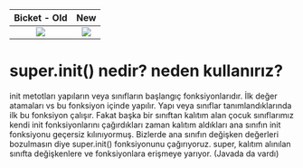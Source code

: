 Bicket - Old             | New
:-------------------------:|:-------------------------:
![](https://github.com/bahattinkoc/Homeworks/blob/main/Project_1_Bicket/bicketOld.gif)  |  ![](https://github.com/bahattinkoc/Homeworks/blob/main/Project_1_Bicket/bicket.gif)

# super.init() nedir? neden kullanırız?
init metotları yapıların veya sınıfların başlangıç fonksiyonlarıdır. İlk değer atamaları vs bu fonksiyon içinde yapılır.
Yapı veya sınıflar tanımlandıklarında ilk bu fonksiyon çalışır. Fakat başka bir sınıftan kalıtım alan çocuk sınıflarımız
kendi init fonksiyonlarını çağırdıkları zaman kalıtım aldıkları ana sınıfın init fonksiyonu geçersiz kılınıyormuş. Bizlerde
ana sınıfın değişken değerleri bozulmasın diye super.init() fonksiyonunu çağırıyoruz.
super, kalıtım alınılan sınıfta değişkenlere ve fonksiyonlara erişmeye yarıyor. (Javada da vardı)
